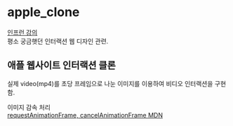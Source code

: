 # apple_clone
[인프런 강의](https://www.inflearn.com/course/%EC%95%A0%ED%94%8C-%EC%9B%B9%EC%82%AC%EC%9D%B4%ED%8A%B8-%EC%9D%B8%ED%84%B0%EB%9E%99%EC%85%98-%ED%81%B4%EB%A1%A0)  
평소 궁금햇던 인터랙션 웹 디자인 관련. 
## 애플 웹사이트 인터랙션 클론
실제 video(mp4)를 초당 프레임으로 나눈 이미지를 이용하여 비디오 인터랙션을 구현함.

이미지 감속 처리  
[requestAnimationFrame, cancelAnimationFrame MDN](https://developer.mozilla.org/ko/docs/Web/API/Window/requestAnimationFrame)
